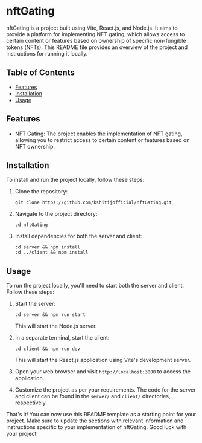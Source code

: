 # nftGating

nftGating is a project built using Vite, React.js, and Node.js. It aims to provide a platform for implementing NFT gating, which allows access to certain content or features based on ownership of specific non-fungible tokens (NFTs). This README file provides an overview of the project and instructions for running it locally.

## Table of Contents
- [Features](#features)
- [Installation](#installation)
- [Usage](#usage)

## Features

- NFT Gating: The project enables the implementation of NFT gating, allowing you to restrict access to certain content or features based on NFT ownership.

## Installation

To install and run the project locally, follow these steps:

1. Clone the repository:

   ```
   git clone https://github.com/kshitijofficial/nftGating.git
   ```

2. Navigate to the project directory:

   ```
   cd nftGating
   ```

3. Install dependencies for both the server and client:

   ```
   cd server && npm install
   cd ../client && npm install
   ```

## Usage

To run the project locally, you'll need to start both the server and client. Follow these steps:

1. Start the server:

   ```
   cd server && npm run start
   ```

   This will start the Node.js server.

2. In a separate terminal, start the client:

   ```
   cd client && npm run dev
   ```

   This will start the React.js application using Vite's development server.

3. Open your web browser and visit `http://localhost:3000` to access the application.

4. Customize the project as per your requirements. The code for the server and client can be found in the `server/` and `client/` directories, respectively.

That's it! You can now use this README template as a starting point for your project. Make sure to update the sections with relevant information and instructions specific to your implementation of nftGating. Good luck with your project!
